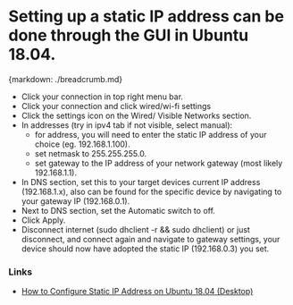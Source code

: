 # Setting up a static IP address can be done through the GUI in Ubuntu 18.04.
{markdown: ./breadcrumb.md}

* Click your connection in top right menu bar.
* Click your connection and click wired/wi-fi settings
* Click the settings icon on the Wired/ Visible Networks section.
* In addresses (try in ipv4 tab if not visible, select manual):
    * for address, you will need to enter the static IP address of your choice (eg. 192.168.1.100).
    * set netmask to 255.255.255.0.
    * set gateway to the IP address of your network gateway (most likely 192.168.1.1).
* In DNS section, set this to your target devices current IP address (192.168.1.x), also can be found for the specific device by navigating to your gateway IP (192.168.0.1).
* Next to DNS section, set the Automatic switch to off.
* Click Apply.
* Disconnect internet (sudo dhclient -r && sudo dhclient) or just disconnect, and connect again and navigate to gateway settings, your device should now have adopted the static IP (192.168.0.3) you set.

### Links
* [How to Configure Static IP Address on Ubuntu 18.04 (Desktop)](https://tecadmin.net/change-ip-address-on-ubuntu-18-04-desktop/) 


     
    
    
    


   





  

